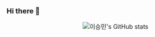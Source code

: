 ### Hi there 👋

<div align=center>

![이승민's GitHub stats](https://github-readme-stats.vercel.app/api?username=steampower33&show_icons=true&theme=radical)

  </div>
